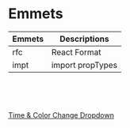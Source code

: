 # Emmets

| Emmets | Descriptions     |
| ------ | ---------------- |
| rfc    | React Format     |
| impt   | import propTypes |

&nbsp;

&nbsp;

[Time & Color Change Dropdown](https://codesandbox.io/p/sandbox/react-dev-rxhzkx?file=%2Fsrc%2FApp.js&utm_medium=sandpack)

&nbsp;
&nbsp;
&nbsp;
&nbsp;
&nbsp;
&nbsp;
&nbsp;
&nbsp;
&nbsp;
